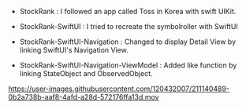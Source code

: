 - StockRank : I followed an app called Toss in Korea with swift UIKit.

- StockRank-SwiftUI : I tried to recreate the symbolroller with SwiftUI

- StockRank-SwiftUI-Navigation : Changed to display Detail View by linking SwiftUI's Navigation View.

- StockRank-SwiftUI-Navigation-ViewModel : Added like function by linking StateObject and ObservedObject.


https://user-images.githubusercontent.com/120432007/211140489-0b2a738b-aaf8-4afd-a28d-572176ffa13d.mov

